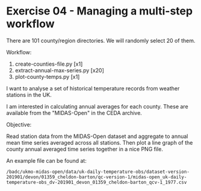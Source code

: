 # Exercise 04 - Managing a multi-step workflow 

There are 101 county/region directories. We will randomly select 20 of them.

Workflow:

 1. create-counties-file.py [x1]
 2. extract-annual-max-series.py [x20]
 3. plot-county-temps.py [x1]

I want to analyse a set of historical temperature records from weather stations in the UK. 

I am interested in calculating annual averages for each county. These are available from the "MIDAS-Open" in the CEDA archive.

Objective:

Read station data from the MIDAS-Open dataset and aggregate to annual mean time series averaged across all stations. 
Then plot a line graph of the county annual averaged time series together in a nice PNG file.

An example file can be found at:

    /badc/ukmo-midas-open/data/uk-daily-temperature-obs/dataset-version-201901/devon/01359_cheldon-barton/qc-version-1/midas-open_uk-daily-temperature-obs_dv-201901_devon_01359_cheldon-barton_qcv-1_1977.csv

